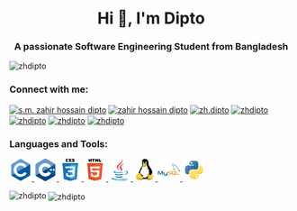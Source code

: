 <h1 align="center">Hi 👋, I'm Dipto</h1>
<h3 align="center">A passionate Software Engineering Student from Bangladesh</h3>

<p align="left"> <img src="https://komarev.com/ghpvc/?username=zhdipto&label=Profile%20views&color=0e75b6&style=flat" alt="zhdipto" /> </p>

<h3 align="left">Connect with me:</h3>
<p align="left">
<a href="https://linkedin.com/in/s.m. zahir hossain dipto" target="blank"><img align="center" src="https://raw.githubusercontent.com/rahuldkjain/github-profile-readme-generator/master/src/images/icons/Social/linked-in-alt.svg" alt="s.m. zahir hossain dipto" height="30" width="40" /></a>
<a href="https://fb.com/zahir hossain dipto" target="blank"><img align="center" src="https://raw.githubusercontent.com/rahuldkjain/github-profile-readme-generator/master/src/images/icons/Social/facebook.svg" alt="zahir hossain dipto" height="30" width="40" /></a>
<a href="https://instagram.com/zh.dipto" target="blank"><img align="center" src="https://raw.githubusercontent.com/rahuldkjain/github-profile-readme-generator/master/src/images/icons/Social/instagram.svg" alt="zh.dipto" height="30" width="40" /></a>
<a href="https://www.codechef.com/users/zhdipto" target="blank"><img align="center" src="https://cdn.jsdelivr.net/npm/simple-icons@3.1.0/icons/codechef.svg" alt="zhdipto" height="30" width="40" /></a>
<a href="https://www.hackerrank.com/zhdipto" target="blank"><img align="center" src="https://raw.githubusercontent.com/rahuldkjain/github-profile-readme-generator/master/src/images/icons/Social/hackerrank.svg" alt="zhdipto" height="30" width="40" /></a>
<a href="https://codeforces.com/profile/zhdipto" target="blank"><img align="center" src="https://raw.githubusercontent.com/rahuldkjain/github-profile-readme-generator/master/src/images/icons/Social/codeforces.svg" alt="zhdipto" height="30" width="40" /></a>
<a href="https://www.leetcode.com/zhdipto" target="blank"><img align="center" src="https://raw.githubusercontent.com/rahuldkjain/github-profile-readme-generator/master/src/images/icons/Social/leet-code.svg" alt="zhdipto" height="30" width="40" /></a>
</p>

<h3 align="left">Languages and Tools:</h3>
<p align="left"> <a href="https://www.cprogramming.com/" target="_blank" rel="noreferrer"> <img src="https://raw.githubusercontent.com/devicons/devicon/master/icons/c/c-original.svg" alt="c" width="40" height="40"/> </a> <a href="https://www.w3schools.com/cpp/" target="_blank" rel="noreferrer"> <img src="https://raw.githubusercontent.com/devicons/devicon/master/icons/cplusplus/cplusplus-original.svg" alt="cplusplus" width="40" height="40"/> </a> <a href="https://www.w3schools.com/css/" target="_blank" rel="noreferrer"> <img src="https://raw.githubusercontent.com/devicons/devicon/master/icons/css3/css3-original-wordmark.svg" alt="css3" width="40" height="40"/> </a> <a href="https://www.w3.org/html/" target="_blank" rel="noreferrer"> <img src="https://raw.githubusercontent.com/devicons/devicon/master/icons/html5/html5-original-wordmark.svg" alt="html5" width="40" height="40"/> </a> <a href="https://www.java.com" target="_blank" rel="noreferrer"> <img src="https://raw.githubusercontent.com/devicons/devicon/master/icons/java/java-original.svg" alt="java" width="40" height="40"/> </a> <a href="https://www.linux.org/" target="_blank" rel="noreferrer"> <img src="https://raw.githubusercontent.com/devicons/devicon/master/icons/linux/linux-original.svg" alt="linux" width="40" height="40"/> </a> <a href="https://www.mysql.com/" target="_blank" rel="noreferrer"> <img src="https://raw.githubusercontent.com/devicons/devicon/master/icons/mysql/mysql-original-wordmark.svg" alt="mysql" width="40" height="40"/> </a> <a href="https://www.python.org" target="_blank" rel="noreferrer"> <img src="https://raw.githubusercontent.com/devicons/devicon/master/icons/python/python-original.svg" alt="python" width="40" height="40"/> </a> </p>

<p><img align="left" src="https://github-readme-stats.vercel.app/api/top-langs?username=zhdipto&show_icons=true&locale=en&layout=compact" alt="zhdipto" /></p>

<p>&nbsp;<img align="center" src="https://github-readme-stats.vercel.app/api?username=zhdipto&show_icons=true&locale=en" alt="zhdipto" /></p>

